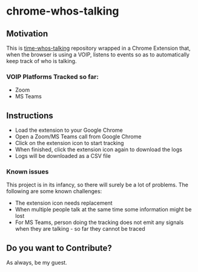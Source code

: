 # chrome-whos-talking
## Motivation
This is [time-whos-talking](https://github.com/maqqju/time-whos-talking) repository wrapped in a Chrome Extension that, when the browser is using a VOIP, listens to events so as to automatically keep track of who is talking.

### VOIP Platforms Tracked so far:
 * Zoom
 * MS Teams


## Instructions
* Load the extension to your Google Chrome
* Open a Zoom/MS Teams call from Google Chrome
* Click on the extension icon to start tracking
* When finished, click the extension icon again to download the logs
* Logs will be downloaded as a CSV file

### Known issues
This project is in its infancy, so there will surely be a lot of problems. The following are some known challenges:
* The extension icon needs replacement
* When multiple people talk at the same time some information might be lost
* For MS Teams, person doing the tracking does not emit any signals when they are talking - so far they cannot be traced

## Do you want to Contribute?
As always, be my guest.


